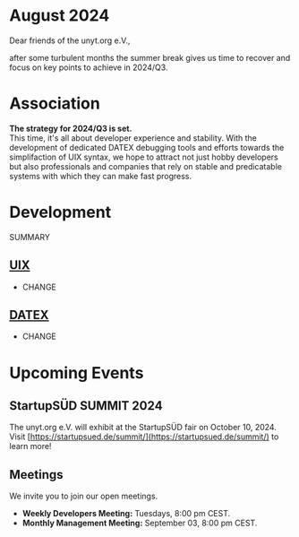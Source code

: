 # August 2024

Dear friends of the unyt.org e.V.,

after some turbulent months the summer break gives us time to recover and focus on key points to achieve in 2024/Q3.

# Association

**The strategy for 2024/Q3 is set.**  
This time, it's all about developer experience and stability. With the development
of dedicated DATEX debugging tools and efforts towards the simplifaction of UIX
syntax, we hope to attract not just hobby developers but also professionals and
companies that rely on stable and predicatable systems with which they can
make fast progress.

# Development
SUMMARY

## [UIX](https://github.com/unyt-org/uix/pulls?q=is:closed%20created:%3E=2024-07-01)
* CHANGE

## [DATEX](https://github.com/unyt-org/datex-core-js-legacy/pulls?q=is:closed%20created:%3E=2024-07-01)
* CHANGE

# Upcoming Events 

## StartupSÜD SUMMIT 2024
The unyt.org e.V. will exhibit at the StartupSÜD fair on October 10, 2024.
Visit [https://startupsued.de/summit/](https://startupsued.de/summit/) to learn more!

## Meetings

We invite you to join our open meetings.

* **Weekly Developers Meeting:** Tuesdays, 8:00 pm CEST.
* **Monthly Management Meeting:** September 03, 8:00 pm CEST.
